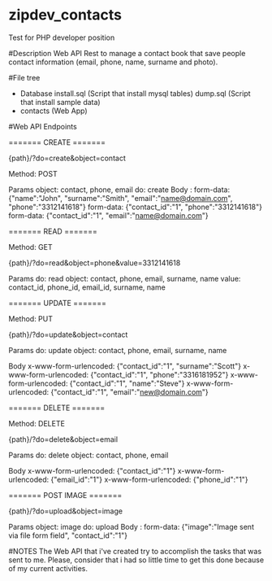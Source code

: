 # zipdev_contacts
Test for PHP developer position

#Description
Web API Rest to manage a contact book that save people contact information (email, phone, name, surname and photo).

#File tree
- Database
install.sql (Script that install mysql tables)
dump.sql (Script that install sample data)
- contacts (Web App)

#Web API Endpoints

======= CREATE =======

{path}/?do=create&object=contact

Method: POST

Params 
object: contact, phone, email
do: create
Body :
form-data: {"name":"John", "surname":"Smith", "email":"name@domain.com", "phone":"3312141618"}
form-data: {"contact_id":"1", "phone":"3312141618"}
form-data: {"contact_id":"1", "email":"name@domain.com"}
  
======= READ =======

Method: GET

{path}/?do=read&object=phone&value=3312141618

Params
do: read
object: contact, phone, email, surname, name
value: contact_id, phone_id, email_id, surname, name
  
======= UPDATE =======

Method: PUT

{path}/?do=update&object=contact

Params
do: update
object: contact, phone, email, surname, name
  
Body
x-www-form-urlencoded: {"contact_id":"1", "surname":"Scott"}
x-www-form-urlencoded: {"contact_id":"1", "phone":"3316181952"}
x-www-form-urlencoded: {"contact_id":"1", "name":"Steve"}
x-www-form-urlencoded: {"contact_id":"1", "email":"new@domain.com"}
  
======= DELETE =======

Method: DELETE

{path}/?do=delete&object=email

Params
do: delete
object: contact, phone, email
  
Body
x-www-form-urlencoded: {"contact_id":"1"}
x-www-form-urlencoded: {"email_id":"1"}
x-www-form-urlencoded: {"phone_id":"1"}

======= POST IMAGE =======

{path}/?do=upload&object=image

Params 
object: image
do: upload
Body :
form-data: {"image":"Image sent via file form field", "contact_id":"1"}


#NOTES
The Web API that i've created try to accomplish the tasks that was sent to me. Please, consider that i had so little time to get this done because of my current activities.
